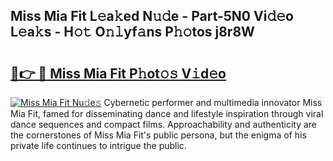 ## Miss Mia Fit L𝚎a𝚔ed N𝚞𝚍e - Part-5N0 Vi𝚍𝚎o L𝚎a𝚔s - H𝚘𝚝 O𝚗𝚕yf𝚊ns P𝚑𝚘tos j8r8W

# <h2><a href="http://kfeszr.oniu.top/?m=Miss+Mia+Fit">🔗👉 🔴 Miss Mia Fit P𝚑ot𝚘𝚜 V𝚒d𝚎o</a></h2>

[![Miss Mia Fit Nu𝚍e𝚜](https://i.imgur.com/0qMVB7G.gif)](http://kfeszr.oniu.top/?m=Miss+Mia+Fit)
Cybernetic performer and multimedia innovator Miss Mia Fit, famed for disseminating dance and lifestyle inspiration through viral dance sequences and compact films. Approachability and authenticity are the cornerstones of Miss Mia Fit's public persona, but the enigma of his private life continues to intrigue the public.  
